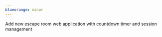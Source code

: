 ```yaml
---
blueorange: minor
---
```


Add new escape room web application with countdown timer and session management
